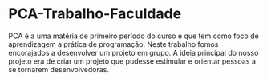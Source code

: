 # PCA-Trabalho-Faculdade
PCA é a uma matéria de primeiro período do curso e que tem como foco de aprendizagem a prática de programação.
Neste trabalho fomos encorajados a desenvolver um projeto em grupo.
A ideia principal do nosso projeto era de criar um projeto que pudesse estimular e orientar pessoas a se tornarem desenvolvedoras.
